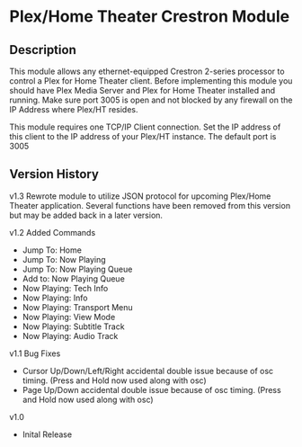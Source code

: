 Plex/Home Theater Crestron Module
=================================

Description
-----------
This module allows any ethernet-equipped Crestron 2-series processor to control a Plex for Home Theater client. Before implementing 
this module you should have Plex Media Server and Plex for Home Theater installed and running. Make sure port 3005 is open and not blocked by any firewall on the IP Address where Plex/HT resides. 

This module requires one TCP/IP Client connection. Set the IP address of this client to the IP address of your Plex/HT instance. The default port is 3005


Version History
----------------
v1.3
Rewrote module to utilize JSON protocol for upcoming Plex/Home Theater application. Several functions have been removed from this version but may be added back in a later version.


v1.2
Added Commands
 + Jump To: Home
 + Jump To: Now Playing
 + Jump To: Now Playing Queue
 + Add to: Now Playing Queue
 + Now Playing: Tech Info
 + Now Playing: Info
 + Now Playing: Transport Menu
 + Now Playing: View Mode     
 + Now Playing: Subtitle Track
 + Now Playing: Audio Track

v1.1 
Bug Fixes
 + Cursor Up/Down/Left/Right accidental double issue because of osc timing. (Press and Hold now used along with osc) 
 + Page Up/Down accidental double issue because of osc timing. (Press and Hold now used along with osc) 

v1.0
 + Inital Release

